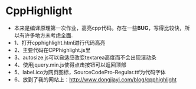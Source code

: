 # CppHighlight

- 本来是编译原理第一次作业，高亮cpp代码。存在一些**BUG**，写得比较快，所以有许多地方未考虑全面.
- 1、打开cpphighlight.html进行代码高亮
- 2、主要代码在CPPhighlight.js里
- 3、autosize.js可以自适应改变textarea高度而不会出现滚动条
- 4、使用jquery.min.js使得点击按钮可以返回顶部
- 5、label.ico为网页图标，SourceCodePro-Regular.ttf为代码字体
- 6、放到了我的网站上：http://www.dongjiayi.com/blog/cpphighlight
